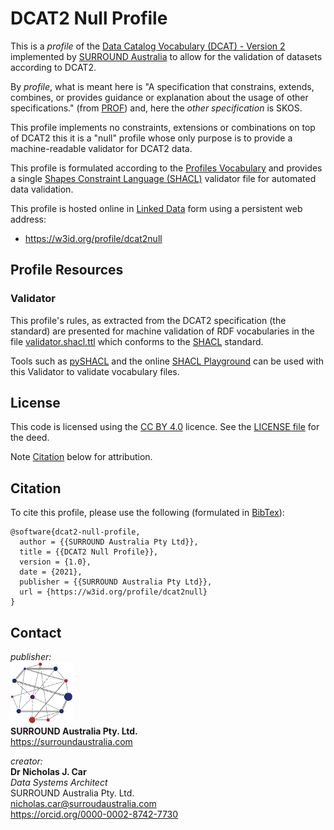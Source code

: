 # DCAT2 Null Profile
This is a *profile* of the [Data Catalog Vocabulary (DCAT) - Version 2](https://www.w3.org/TR/vocab-dcat/) implemented by [SURROUND Australia](https://surroundaustralia.com) to allow for the validation of datasets according to DCAT2.

By *profile*, what is meant here is "A specification that constrains, extends, combines, or provides guidance or explanation about the usage of other specifications." (from [PROF](https://www.w3.org/TR/dx-prof/#definitions)) and, here the *other specification* is SKOS.

This profile implements no constraints, extensions or combinations on top of DCAT2 this it is a "null" profile whose only purpose is to provide a machine-readable validator for DCAT2 data.

This profile is formulated according to the [Profiles Vocabulary](https://www.w3.org/TR/dx-prof/) and provides a single [Shapes Constraint Language (SHACL)](https://www.w3.org/TR/shacl/) validator file for automated data validation.

This profile is hosted online in [Linked Data](https://www.w3.org/standards/semanticweb/data) form using a persistent web address:

* <https://w3id.org/profile/dcat2null>


## Profile Resources

### Validator
This profile's rules, as extracted from the DCAT2 specification (the standard) are presented for machine validation of RDF vocabularies in the file [validator.shacl.ttl](validator.shacl.ttl) which conforms to the [SHACL](https://www.w3.org/TR/shacl/) standard.

Tools such as [pySHACL](https://github.com/RDFLib/pySHACL) and the online [SHACL Playground](https://shacl.org/playground/) can be used with this Validator to validate vocabulary files.

## License  
This code is licensed using the [CC BY 4.0](https://creativecommons.org/licenses/by/4.0/) licence. See the [LICENSE file](LICENSE) for the deed. 

Note [Citation](#citation) below for attribution.


## Citation
To cite this profile, please use the following (formulated in [BibTex](http://www.bibtex.org/)):

```
@software{dcat2-null-profile,
  author = {{SURROUND Australia Pty Ltd}},
  title = {{DCAT2 Null Profile}},
  version = {1.0},
  date = {2021},
  publisher = {{SURROUND Australia Pty Ltd}},
  url = {https://w3id.org/profile/dcat2null}
}
``` 


## Contact
*publisher:*  
![](style/SURROUND-logo-100.png)  
**SURROUND Australia Pty. Ltd.**  
<https://surroundaustralia.com>  

*creator:*  
**Dr Nicholas J. Car**  
*Data Systems Architect*  
SURROUND Australia Pty. Ltd.  
<nicholas.car@surroudaustralia.com>  
<https://orcid.org/0000-0002-8742-7730>